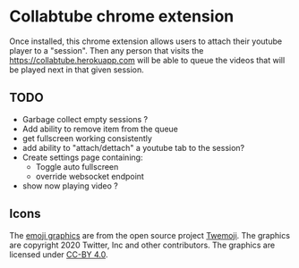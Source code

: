 # Collabtube chrome extension
Once installed, this chrome extension allows users to attach their youtube player to a "session". Then any person that visits the https://collabtube.herokuapp.com will be able to queue the videos that will be played next in that given session.

## TODO
* Garbage collect empty sessions ?
* Add ability to remove item from the queue
* get fullscreen working consistently
* add ability to "attach/dettach" a youtube tab to the session?
* Create settings page containing:
  - Toggle auto fullscreen
  - override websocket endpoint
* show now playing video ?


## Icons
The [emoji graphics](https://github.com/twitter/twemoji/blob/master/assets/svg/1f4fa.svg) are from the open source project [Twemoji](https://twemoji.twitter.com/). The graphics are copyright 2020 Twitter, Inc and other contributors. The graphics are licensed under [CC-BY 4.0](https://creativecommons.org/licenses/by/4.0/). 